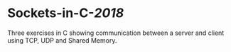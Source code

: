 # Sockets-in-C-_2018_
Three exercises in C showing communication between a server and client using TCP, UDP and Shared Memory.
